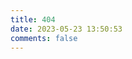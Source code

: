 ```yaml
---
title: 404
date: 2023-05-23 13:50:53
comments: false
---
```


<script src="//qzonestyle.gtimg.cn/qzone/hybrid/app/404/search_children.js" charset="utf-8" homePageUrl="/" homePageName="返回主页"></script>
